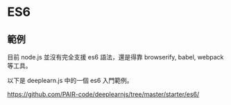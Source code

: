 # ES6 

## 範例

目前 node.js 並沒有完全支援 es6 語法，還是得靠 browserify, babel, webpack 等工具。

以下是 deeplearn.js 中的一個 es6 入門範例。

https://github.com/PAIR-code/deeplearnjs/tree/master/starter/es6/

